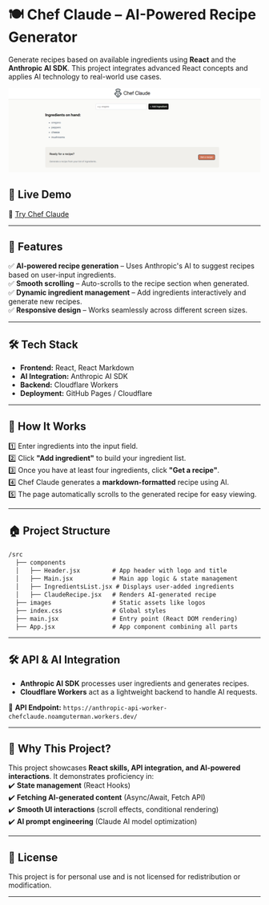 # 🍽️ Chef Claude – AI-Powered Recipe Generator  

Generate recipes based on available ingredients using **React** and the **Anthropic AI SDK**. This project integrates advanced React concepts and applies AI technology to real-world use cases.  

![Chef Claude](https://raw.githubusercontent.com/noamguterman/chef-claude/refs/heads/main/chef-claude-preview.png)

## 🚀 Live Demo  
🔗 [Try Chef Claude](https://noamguterman.github.io/chef-claude/)  

---

## 📝 Features  
✅ **AI-powered recipe generation** – Uses Anthropic's AI to suggest recipes based on user-input ingredients.  
✅ **Smooth scrolling** – Auto-scrolls to the recipe section when generated.  
✅ **Dynamic ingredient management** – Add ingredients interactively and generate new recipes.  
✅ **Responsive design** – Works seamlessly across different screen sizes.  

---

## 🛠️ Tech Stack  
- **Frontend:** React, React Markdown  
- **AI Integration:** Anthropic AI SDK  
- **Backend:** Cloudflare Workers  
- **Deployment:** GitHub Pages / Cloudflare  

---

## 🎯 How It Works  
1️⃣ Enter ingredients into the input field.  
2️⃣ Click **"Add ingredient"** to build your ingredient list.  
3️⃣ Once you have at least four ingredients, click **"Get a recipe"**.  
4️⃣ Chef Claude generates a **markdown-formatted** recipe using AI.  
5️⃣ The page automatically scrolls to the generated recipe for easy viewing.  

---

## 🏠 Project Structure  
```
/src
  ├── components
  │   ├── Header.jsx         # App header with logo and title
  │   ├── Main.jsx           # Main app logic & state management
  │   ├── IngredientsList.jsx # Displays user-added ingredients
  │   ├── ClaudeRecipe.jsx   # Renders AI-generated recipe
  ├── images                 # Static assets like logos
  ├── index.css              # Global styles
  ├── main.jsx               # Entry point (React DOM rendering)
  ├── App.jsx                # App component combining all parts
```

---

## 🛠️ API & AI Integration  
- **Anthropic AI SDK** processes user ingredients and generates recipes.  
- **Cloudflare Workers** act as a lightweight backend to handle AI requests.  

🔗 **API Endpoint:** `https://anthropic-api-worker-chefclaude.noamguterman.workers.dev/`  

---

## 🌟 Why This Project?  
This project showcases **React skills, API integration, and AI-powered interactions**. It demonstrates proficiency in:  
✔️ **State management** (React Hooks)  
✔️ **Fetching AI-generated content** (Async/Await, Fetch API)  
✔️ **Smooth UI interactions** (scroll effects, conditional rendering)  
✔️ **AI prompt engineering** (Claude AI model optimization)  

---

## 🐝 License  
This project is for personal use and is not licensed for redistribution or modification.

---

